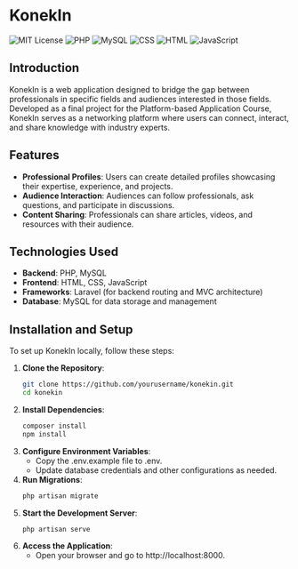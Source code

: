 # KonekIn

![MIT License](https://img.shields.io/badge/license-MIT-blue.svg)
![PHP](https://img.shields.io/badge/PHP-8.x-brightgreen.svg)
![MySQL](https://img.shields.io/badge/MySQL-8.x-blue.svg)
![CSS](https://img.shields.io/badge/CSS-3.0-blue.svg)
![HTML](https://img.shields.io/badge/HTML-5-red.svg)
![JavaScript](https://img.shields.io/badge/JavaScript-ES6-yellow.svg)

## Introduction

KonekIn is a web application designed to bridge the gap between professionals in specific fields and audiences interested in those fields. Developed as a final project for the Platform-based Application Course, KonekIn serves as a networking platform where users can connect, interact, and share knowledge with industry experts.

## Features

- **Professional Profiles**: Users can create detailed profiles showcasing their expertise, experience, and projects.
- **Audience Interaction**: Audiences can follow professionals, ask questions, and participate in discussions.
- **Content Sharing**: Professionals can share articles, videos, and resources with their audience.

## Technologies Used

- **Backend**: PHP, MySQL
- **Frontend**: HTML, CSS, JavaScript
- **Frameworks**: Laravel (for backend routing and MVC architecture)
- **Database**: MySQL for data storage and management

## Installation and Setup

To set up KonekIn locally, follow these steps:

1. **Clone the Repository**:
   ```bash
   git clone https://github.com/yourusername/konekin.git
   cd konekin
2. **Install Dependencies**:
   ```bash
   composer install
   npm install
3. **Configure Environment Variables**:
   - Copy the .env.example file to .env.
   - Update database credentials and other configurations as needed.
4. **Run Migrations**:
    ```bash
    php artisan migrate
5. **Start the Development Server**:
    ```bash
    php artisan serve
6. **Access the Application**:
   - Open your browser and go to http://localhost:8000.
